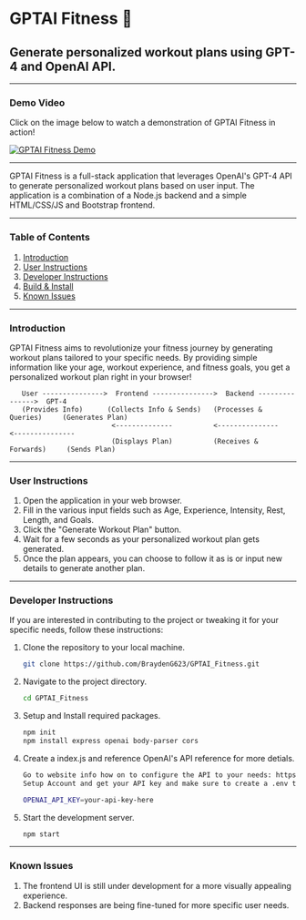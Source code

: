 # GPTAI Fitness :muscle:

## Generate personalized workout plans using GPT-4 and OpenAI API.

---

### Demo Video

Click on the image below to watch a demonstration of GPTAI Fitness in action!

[![GPTAI Fitness Demo](http://img.youtube.com/vi/uE3ItTWRjHA/0.jpg)](https://www.youtube.com/watch?v=uE3ItTWRjHA "GPTAI Fitness Demo")

---

GPTAI Fitness is a full-stack application that leverages OpenAI's GPT-4 API to generate personalized workout plans based on user input. The application is a combination of a Node.js backend and a simple HTML/CSS/JS and Bootstrap frontend.

---

### Table of Contents

1. [Introduction](#introduction)
2. [User Instructions](#user-instructions)
3. [Developer Instructions](#developer-instructions)
4. [Build & Install](#build--install)
5. [Known Issues](#known-issues)

---

### Introduction

GPTAI Fitness aims to revolutionize your fitness journey by generating workout plans tailored to your specific needs. By providing simple information like your age, workout experience, and fitness goals, you get a personalized workout plan right in your browser!

```plaintext
   User --------------->  Frontend --------------->  Backend --------------->  GPT-4
   (Provides Info)      (Collects Info & Sends)   (Processes & Queries)     (Generates Plan)
                         <--------------          <---------------          <---------------
                         (Displays Plan)          (Receives & Forwards)     (Sends Plan)
```

---

### User Instructions

1. Open the application in your web browser.
2. Fill in the various input fields such as Age, Experience, Intensity, Rest, Length, and Goals.
3. Click the "Generate Workout Plan" button.
4. Wait for a few seconds as your personalized workout plan gets generated.
5. Once the plan appears, you can choose to follow it as is or input new details to generate another plan.

---

### Developer Instructions

If you are interested in contributing to the project or tweaking it for your specific needs, follow these instructions:

1. Clone the repository to your local machine.
   ```bash
   git clone https://github.com/BraydenG623/GPTAI_Fitness.git
   ```
2. Navigate to the project directory.
   ```bash
   cd GPTAI_Fitness
   ```
3. Setup and Install required packages.
   ```bash
   npm init
   npm install express openai body-parser cors
   ```
4. Create a index.js and reference OpenAI's API reference for more detials.

   ```bash
   Go to website info how on to configure the API to your needs: https://platform.openai.com/
   Setup Account and get your API key and make sure to create a .env to hide your key

   OPENAI_API_KEY=your-api-key-here
   ```

5. Start the development server.
   ```bash
   npm start
   ```

---

### Known Issues

1. The frontend UI is still under development for a more visually appealing experience.
2. Backend responses are being fine-tuned for more specific user needs.
